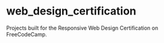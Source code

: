 # web_design_certification
Projects built for the Responsive Web Design Certification on FreeCodeCamp.

